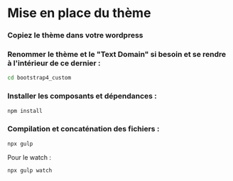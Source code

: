 # Mise en place du thème

### Copiez le thème dans votre wordpress

### Renommer le thème et le "Text Domain" si besoin et se rendre à l'intérieur de ce dernier :

```sh
cd bootstrap4_custom
```

### Installer les composants et dépendances :

```sh
npm install
```

### Compilation et concaténation des fichiers :

```sh
npx gulp
```

Pour le watch :

```sh
npx gulp watch
```
